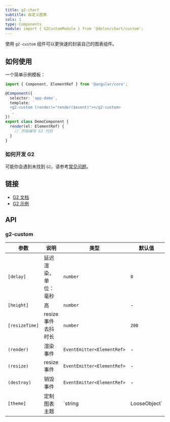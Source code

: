 ```yaml
---
title: g2-chart
subtitle: 自定义图表
cols: 1
type: Components
module: import { G2CustomModule } from '@delon/chart/custom';
---
```


使用 `g2-custom` 组件可以更快速的封装自己的图表组件。

## 如何使用

一个简单示例模板：

```ts
import { Component, ElementRef } from '@angular/core';

@Component({
  selector: 'app-demo',
  template: `
  <g2-custom (render)="render($event)"></g2-custom>
  `,
})
export class DemoComponent {
  render(el: ElementRef) {
    // 开始编写 G2 代码
  }
}
```

### 如何开发 G2

可能你会遇到未找到 `G2`，请参考[常见问题](/chart/faq)。

## 链接

- [G2 文档](https://www.yuque.com/antv/g2-docs)
- [G2 示例](https://antv.alipay.com/zh-cn/g2/3.x/demo/index.html)

## API

### g2-custom

| 参数 | 说明 | 类型 | 默认值 |
|----|----|----|-----|
| `[delay]` | 延迟渲染，单位：毫秒 | `number` | `0` |
| `[height]` | 高 | `number` | - |
| `[resizeTime]` | resize 事件去抖时长 | `number` | `200` |
| `(render)` | 渲染事件 | `EventEmitter<ElementRef>` | - |
| `(resize)` | resize 事件 | `EventEmitter<ElementRef>` | - |
| `(destroy)` | 销毁事件 | `EventEmitter<ElementRef>` | - |
| `[theme]` | 定制图表主题 | `string | LooseObject` | - |
